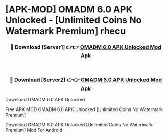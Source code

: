 # [APK-MOD] OMADM 6.0 APK Unlocked - [Unlimited Coins No Watermark Premium] rhecu



<div align="center">
<h3>🔴 Download [Server1] 👉👉 <a href="https://momento.my/?title=OMADM_6.0_APK_Unlocked">OMADM 6.0 APK Unlocked Mod Apk</a></h3><br>

<h3>🔴 Download [Server2] 👉👉 <a href="https://momento.my/?title=OMADM_6.0_APK_Unlocked">OMADM 6.0 APK Unlocked Mod Apk</a></h3>
</div>



Download OMADM 6.0 APK Unlocked 

Free APK MOD OMADM 6.0 APK Unlocked [Unlimited Coins No Watermark Premium]

Download OMADM 6.0 APK Unlocked [Unlimited Coins No Watermark Premium] Mod For Android
